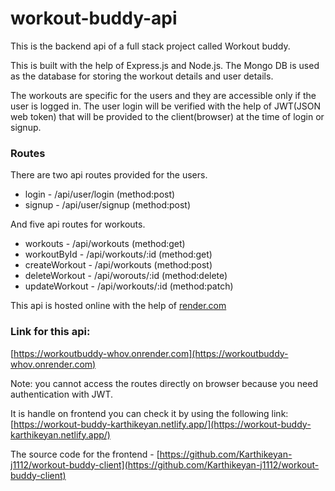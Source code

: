 # workout-buddy-api

This is the backend api of a full stack project called Workout buddy.

This is built with the help of Express.js and Node.js. The Mongo DB is used as the database for storing the workout details and user details.

The workouts are specific for the users and they are accessible only if the user is logged in. The user login will be verified with the help of JWT(JSON web token) that will be provided to the client(browser) at the time of login or signup.

### Routes
There are two api routes provided for the users.
* login  	- /api/user/login (method:post)
* signup  - /api/user/signup (method:post)

And five api routes for workouts.

* workouts      - /api/workouts (method:get)
* workoutById   - /api/workouts/:id (method:get) 
* createWorkout - /api/workouts (method:post)
* deleteWorkout - /api/worouts/:id (method:delete)
* updateWorkout - /api/workouts/:id (method:patch)

This api is hosted online with the help of [render.com](https://render.com/)

### Link for this api:
[https://workoutbuddy-whov.onrender.com](https://workoutbuddy-whov.onrender.com)

Note: you cannot access the routes directly on browser because you need authentication with JWT. 

It is handle on frontend you can check it by using the following link:
[https://workout-buddy-karthikeyan.netlify.app/](https://workout-buddy-karthikeyan.netlify.app/)

The source code for the frontend - [https://github.com/Karthikeyan-j1112/workout-buddy-client](https://github.com/Karthikeyan-j1112/workout-buddy-client)

